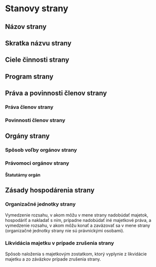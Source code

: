 # Stanovy strany

## Názov strany


## Skratka názvu strany


## Ciele činnosti strany


## Program strany


## Práva a povinnosti členov strany


### Práva členov strany


### Povinnosti členov strany


## Orgány strany


### Spôsob voľby orgánov strany


### Právomoci orgánov strany

#### Štatutárny orgán


## Zásady hospodárenia strany

### Organizačné jednotky strany

Vymedzenie rozsahu, v akom môžu v mene strany nadobúdať majetok, hospodáriť a nakladať s ním, prípadne nadobúdať iné majetkové práva, a vymedzenie rozsahu, v akom môžu konať a zaväzovať sa v mene strany (organizačné jednotky strany nie sú právnickými osobami).


### Likvidácia majetku v prípade zrušenia strany

Spôsob naloženia s majetkovým zostatkom, ktorý vyplynie z likvidácie majetku a zo záväzkov prípade zrušenia strany.
